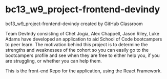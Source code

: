 # bc13_w9_project-frontend-devindy
bc13_w9_project-frontend-devindy created by GitHub Classroom

Team DevIndy consisting of Chet Jogia, Alex Chappell, Jason Riley, Luke Adams have developed an application to aid School of Code bootcampers to peer learn. 
The motivation behind this project is to determine the strengths and weaknesses of the cohort so you can easily go to the bootcampers profile and see when they 
are free to either help you, if you are struggling, or whether you can help them. 

This is the front-end Repo for the application, using the React Framework.
